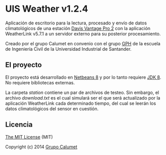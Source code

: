 UIS Weather v1.2.4
==================

Aplicación de escritorio para la lectura, procesado y envío de datos climatológicos de una estación [Davis Vantage Pro 2](http://www.davisnet.com/weather/products/weather_product.asp?pnum=06152) con la aplicación WeatherLink v5.7.1 a un servidor externo para su posterior procesamiento.

Creado por el grupo Calumet en convenio con el grupo [GPH](http://albatros.uis.edu.co/gph) de la escuela de Ingeniería Civil de la Universidad Industrial de Santander.

El proyecto
-----------

El proyecto está desarrollado en [Netbeans 8](http://netbeans.org) y por lo tanto requiere [JDK 8](http://www.oracle.com/technetwork/java/javase/downloads/index.html). No requiere bibliotecas externas.

La carpeta *station* contiene un par de archivos de testeo. Sin embargo, el archivo *download.txt* es el cual simulará ser el que será actualizado por la aplicación WeatherLink cada determinado tiempo, del cual se leerán los datos climatológicos del sensor en cuestión.

Licencia
--------

[The MIT License](http://opensource.org/licenses/MIT) (MIT)

Copyright (c) 2014 [Grupo Calumet](http://cormoran.uis.edu.co/calumet)
